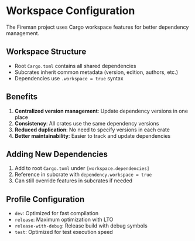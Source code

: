 # Workspace Configuration

The Fireman project uses Cargo workspace features for better dependency management.

## Workspace Structure

- Root `Cargo.toml` contains all shared dependencies
- Subcrates inherit common metadata (version, edition, authors, etc.)
- Dependencies use `.workspace = true` syntax

## Benefits

1. **Centralized version management**: Update dependency versions in one place
2. **Consistency**: All crates use the same dependency versions
3. **Reduced duplication**: No need to specify versions in each crate
4. **Better maintainability**: Easier to track and update dependencies

## Adding New Dependencies

1. Add to root `Cargo.toml` under `[workspace.dependencies]`
2. Reference in subcrate with `dependency.workspace = true`
3. Can still override features in subcrates if needed

## Profile Configuration

- `dev`: Optimized for fast compilation
- `release`: Maximum optimization with LTO
- `release-with-debug`: Release build with debug symbols
- `test`: Optimized for test execution speed
